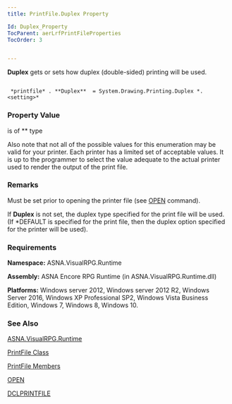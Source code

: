 ```yaml
---
title: PrintFile.Duplex Property

Id: Duplex_Property
TocParent: aerLrfPrintFileProperties
TocOrder: 3


---
```


**Duplex** gets or sets how duplex (double-sided) printing will be used. 

```

 *printfile* . **Duplex**  = System.Drawing.Printing.Duplex *.<setting>* 
```

### Property Value
***<setting>*** is of ** type 

Also note that not all of the possible values for this enumeration may be valid for your printer. Each printer has a limited set of acceptable values. It is up to the programmer to select the value adequate to the actual printer used to render the output of the print file. 

### Remarks
Must be set prior to opening the printer file (see [OPEN](OPEN.html) command). 

If **Duplex** is not set, the duplex type specified for the print file will be used. (If *DEFAULT is specified for the print file, then the duplex option specified for the printer will be used). 

### Requirements
**Namespace:** ASNA.VisualRPG.Runtime 

**Assembly:** ASNA Encore RPG Runtime (in ASNA.VisualRPG.Runtime.dll) 

**Platforms:** Windows server 2012, Windows server 2012 R2, Windows Server 2016, Windows XP Professional SP2, Windows Vista Business Edition, Windows 7, Windows 8, Windows 10. 

### See Also
[ASNA.VisualRPG.Runtime](ecrLrfRuntimeNamespace.html)

[PrintFile Class](ecrLrfPrintFileClass.html)

[PrintFile Members](ecrLrfPrintFileMembers.html)

[OPEN](OPEN.html)

[DCLPRINTFILE](DCLPRINTFILE.html) <br /> 

